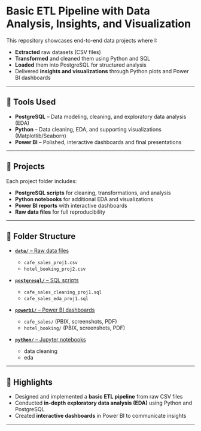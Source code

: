 # Basic ETL Pipeline with Data Analysis, Insights, and Visualization

This repository showcases end-to-end data projects where I:  
- **Extracted** raw datasets (CSV files)  
- **Transformed** and cleaned them using Python and SQL  
- **Loaded** them into PostgreSQL for structured analysis  
- Delivered **insights and visualizations** through Python plots and Power BI dashboards  

---

## 🔹 Tools Used
- **PostgreSQL** – Data modeling, cleaning, and exploratory data analysis (EDA)  
- **Python** – Data cleaning, EDA, and supporting visualizations (Matplotlib/Seaborn)  
- **Power BI** – Polished, interactive dashboards and final presentations  

---

## 🔹 Projects
Each project folder includes:  
- **PostgreSQL scripts** for cleaning, transformations, and analysis  
- **Python notebooks** for additional EDA and visualizations  
- **Power BI reports** with interactive dashboards  
- **Raw data files** for full reproducibility  

---

## 🔹 Folder Structure

- [**`data/`** – Raw data files](https://github.com/FeaInGithub/data-analysis/tree/main/data)  
  - `cafe_sales_proj1.csv`  
  - `hotel_booking_proj2.csv`  

- [**`postgresql/`** – SQL scripts](https://github.com/FeaInGithub/data-analysis/tree/main/postgresql)  
  - `cafe_sales_cleaning_proj1.sql`  
  - `cafe_sales_eda_proj1.sql`  

- [**`powerbi/`** – Power BI dashboards](https://github.com/FeaInGithub/data-analysis/tree/main/powerbi)  
  - `cafe_sales/` (PBIX, screenshots, PDF)  
  - `hotel_booking/` (PBIX, screenshots, PDF)  

- [**`python/`** – Jupyter notebooks](https://github.com/FeaInGithub/data-analysis/tree/main/python)  
  - data cleaning
  - eda

---

## 🔹 Highlights
- Designed and implemented a **basic ETL pipeline** from raw CSV files  
- Conducted **in-depth exploratory data analysis (EDA)** using Python and PostgreSQL
- Created **interactive dashboards** in Power BI to communicate insights  

---

